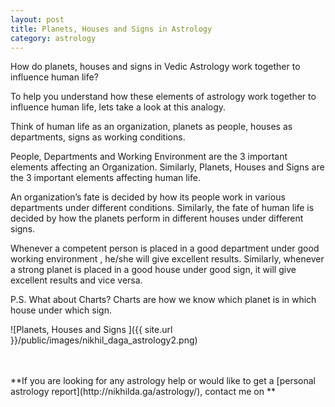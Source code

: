 ```yaml
---
layout: post
title: Planets, Houses and Signs in Astrology
category: astrology
---
```


How do planets, houses and signs in Vedic Astrology work together to influence human life?

To help you understand how these elements of astrology work together to influence human life,  lets take a look at this analogy.

Think of
human life as an organization,
planets as people,
houses as departments,
signs as working conditions.

People, Departments and  Working Environment are the 3 important elements affecting an Organization. Similarly, Planets, Houses and Signs are the 3 important elements affecting human life.

An organization’s fate is decided by how its people work in various departments under different conditions. Similarly, the fate of human life is decided by how the planets perform in different houses under different signs.

Whenever a competent person is placed in a good department under good working environment , he/she will give excellent results. Similarly, whenever a strong planet is placed in a good house under good sign, it will give excellent results  and vice versa.


P.S.
What about Charts?
Charts are how we know which planet is in which house under which sign.

![Planets, Houses and Signs ]({{ site.url }}/public/images/nikhil_daga_astrology2.png)

<br>
<br>
**If you are looking for any astrology help or would like to get a [personal astrology report](http://nikhilda.ga/astrology/), contact me on <nikhil.daga.bitsian@gmail.com>**
